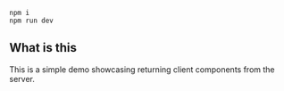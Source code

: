 ```
npm i
npm run dev
```

## What is this

This is a simple demo showcasing returning client components from the server.
